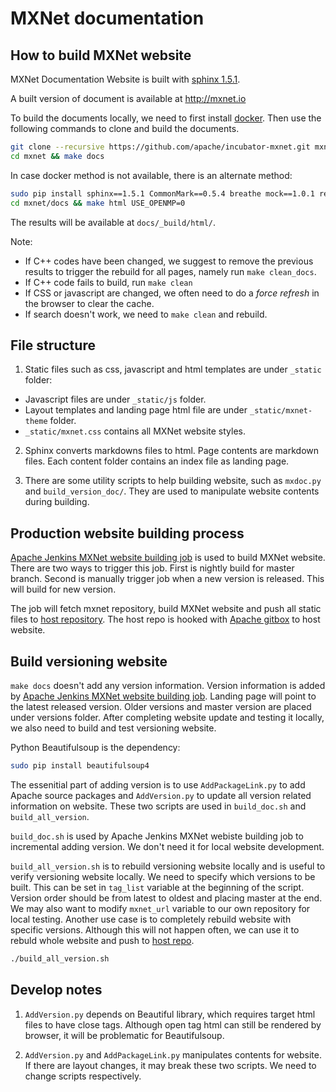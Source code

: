 # MXNet documentation

## How to build MXNet website

MXNet Documentation Website is built with [sphinx 1.5.1](http://www.sphinx-doc.org/en/1.5.1/intro.html).

A built version of document is available at http://mxnet.io

To build the documents locally, we need to first install [docker](https://docker.com).
Then use the following commands to clone and
build the documents.

```bash
git clone --recursive https://github.com/apache/incubator-mxnet.git mxnet
cd mxnet && make docs
```

In case docker method is not available, there is an alternate method:
```bash
sudo pip install sphinx==1.5.1 CommonMark==0.5.4 breathe mock==1.0.1 recommonmark pypandoc
cd mxnet/docs && make html USE_OPENMP=0
```

The results will be available at `docs/_build/html/`.

Note:

- If C++ codes have been changed, we suggest to remove the previous results to
  trigger the rebuild for all pages, namely run `make clean_docs`.
- If C++ code fails to build, run `make clean`
- If CSS or javascript are changed, we often need to do a *force refresh* in the
  browser to clear the cache.
- If search doesn't work, we need to `make clean` and rebuild.
  
## File structure

1. Static files such as css, javascript and html templates are under `_static` folder:
- Javascript files are under `_static/js` folder.
- Layout templates and landing page html file are under `_static/mxnet-theme` folder.
- `_static/mxnet.css` contains all MXNet website styles.

2. Sphinx converts markdowns files to html. Page contents are markdown files. Each content folder 
contains an index file as landing page.

3. There are some utility scripts to help building website, such as `mxdoc.py` and `build_version_doc/`.
They are used to manipulate website contents during building.

## Production website building process

[Apache Jenkins MXNet website building job](https://builds.apache.org/job/incubator-mxnet-build-site/) is used to build MXNet website. 
There are two ways to trigger this job. 
First is nightly build for master branch. 
Second is manually trigger job when a new version is released. This will build for new version.

The job will fetch mxnet repository, build MXNet website and push all static files to [host repository](https://github.com/apache/incubator-mxnet-site.git). 
The host repo is hooked with [Apache gitbox](https://gitbox.apache.org/repos/asf?p=incubator-mxnet-site.git;a=summary) to host website.

## Build versioning website

`make docs` doesn't add any version information. Version information is added by [Apache Jenkins MXNet website building job](https://builds.apache.org/job/incubator-mxnet-build-site/).
Landing page will point to the latest released version. Older versions and master version are placed under versions folder. 
After completing website update and testing it locally, we also need to build and test versioning website.

Python Beautifulsoup is the dependency:

```bash
sudo pip install beautifulsoup4
```

The essenitial part of adding version is to use `AddPackageLink.py` to add Apache source packages and 
`AddVersion.py` to update all version related information on website. These two scripts are used in `build_doc.sh` and `build_all_version`. 

`build_doc.sh` is used by Apache Jenkins MXNet webiste building job to incremental adding version. We don't need it 
for local website development. 

`build_all_version.sh` is to rebuild versioning website locally and is useful to verify versioning website locally. 
We need to specify which versions to be built. This can be set in `tag_list` variable at the beginning of the script. 
Version order should be from latest to oldest and placing master at the end. We may also want to modify `mxnet_url` 
variable to our own repository for local testing. Another use case is to completely rebuild website with specific versions. 
Although this will not happen often, we can use it to rebuld whole website and push to [host repo](https://github.com/apache/incubator-mxnet-site.git).

```bash
./build_all_version.sh
```

## Develop notes

1. `AddVersion.py` depends on Beautiful library, which requires target html files to have close tags. Although open tag html can still be rendered by browser, it will be problematic for Beautifulsoup. 

2. `AddVersion.py` and `AddPackageLink.py` manipulates contents for website. If there are layout changes, it may break these two scripts. We need to change scripts respectively.

